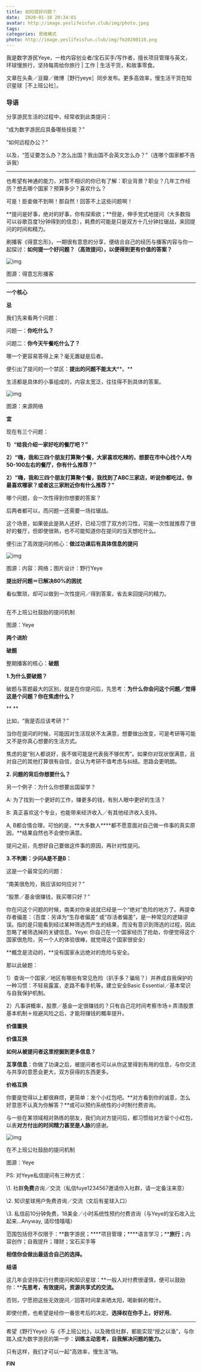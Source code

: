 ```yaml
---
title: 如何提好问题？
date:  2020-01-18 20:34:01
avatar: http://image.yeslifeisfun.club/img/photo.jpeg
tags: 
categories: 思维模式
photo: http://image.yeslifeisfun.club/img/fm20200118.png
---
```


我是数字游民Yeye，一枚内容创业者/宝石买手/写作者，擅长项目管理与英文，环球慢旅行，坚持每周给你旅行 | 工作 | 生活干货，和故事零食。



文章在头条／豆瓣／微博［野行yeye］同步发布。更多高效率，慢生活干货在知识星球［不上班公社］。



### **导语**



分享游民生活的过程中，经常收到此类提问：



“成为数字游民应具备哪些技能？”

“如何远程办公？”

 

以及，“签证要怎么办？怎么出国？我出国不会英文怎么办？”（连哪个国家都不告诉我）



------

 

也希望有神通的能力，对暂不相识的你已有了解：职业背景？职业？几年工作经历？想去哪个国家？预算多少？喜欢什么？

 

可是！臣妾做不到啊！那自然！回答不上这些问题啊！

 

**提问是好事，绝对的好事，你有探索欲；**但是，伸手党式地提问（大多数指可以谷歌百度1分钟得到的信息），耗费的可能是只是双方十几分钟拉锯战，来回提问的时间和精力。





刷播客《得意忘形》，一期很有意思的分享，便结合自己的经历与播客内容与你一起探讨：**如何提一个好问题？（高效提问），以便得到更有价值的答案？**

![img](http://image.yeslifeisfun.club//img640-20200406231049181.jpeg)

图源：得意忘形播客



------



**一个核心**

 

**忌**



我们先来看两个问题：

问题一：**你吃什么？**

问题二：**你今天午餐吃什么了？**

哪一个更容易答得上来？毫无置疑是后者。

 

便引出了提问的一个禁区：**提出的问题不能太大****。**

生活都是具体的小事组成的，内容太宽泛，往往得不到具体的答案。

 

![img](http://image.yeslifeisfun.club//img640-20200406231056303.jpeg)

图源：来源网络



**宜**



现在有三个问题：

**1）“给我介绍一家好吃的餐厅吧？”**

**2）“嗨，我和三四个朋友打算聚个餐，大家喜欢吃辣的，想要在市中心找个人均50-100左右的餐厅，你有什么推荐？”**

**2）“嗨，我和三四个朋友打算聚个餐，我找到了ABC三家店，听说你都吃过，你最喜欢哪家？或者这三家附近你有什么推荐？”**

 

哪个问题，会一次性得到你想要的答案？

后两者都可以，而问题一还需要一场拉锯战。



这个场景，如果彼此是熟人还好，已经习惯了双方的习性，可能一次性就推荐了很好的餐厅，但即使很熟，也不可能知道你在提问的当天想吃什么。

 

便引出了高效提问的核心：**做过功课后有具体信息的提问**



![img](http://image.yeslifeisfun.club//img640-20200406231100898.jpeg)

图源：内容：网络；图片设计：野行Yeye



 

**提出好问题＝已解决80%的困扰**

看似繁琐，却可以做到一次性提问／得到答案，省去来回提问的精力。



![img](data:image/gif;base64,iVBORw0KGgoAAAANSUhEUgAAAAEAAAABCAYAAAAfFcSJAAAADUlEQVQImWNgYGBgAAAABQABh6FO1AAAAABJRU5ErkJggg==)

在不上班公社鼓励的提问机制

图源：Yeye







**两个进阶**



**破题**



整期播客的核心：**破题**



**1.为什么要破题？**



破题与答题最大的区别，就是在你提问后，先思考：**为什么你会问这个问题／觉得这是个问题？你在焦虑什么？**

**
**

比如，“我是否应该考研？”

当你在提问的时候，可能因对生活现状不太满意，想要做出改变，可是考研等可能又不是你真心想要的生活方式。



焦虑的是“别人都说好，我不做可能是代表我不够优秀”。如果你对现状很满意，且对自己的其他打算很有自信，会认为考研不值考虑与纠结。思路会更明朗。





**2. 问题的背后你想要什么？**



另一个例子：为什么你想要出国留学？

A: 为了找到一个更好的工作，赚更多的钱，有别人眼中更好的生活？

B: 真正喜欢这个专业，也能带来经济收入／有其他经济收入支持。



A, B都合情合理，可怕的是，**大多数人****都不愿意面对自己做一件事的真实原因，**结果自然也不会使你满意。



提问之前，先想好自己要做这件事的原因，再针对性提问。





**3.不判断：少问A是不是B：**



这是一个最常见的问题：

“南美很危险，我应该如何应对？”

“股票／基金很赚钱，我买哪只好？”



你在问这个问题的时候，南美对你来说就已经是一个“绝对”危险的地方了。再提幸存者偏差：（百度：另译为“生存者偏差” 或“存活者偏差”，是一种常见的逻辑谬误。指的是只能看到经过某种筛选而产生的结果，而没有意识到筛选的过程，因此忽略了被筛选掉的关键信息。Yeye: 你自己在一个国家经历了抢劫，你便觉得这个国家很危险，另一个人的体验很棒，就觉得这个国家很安全）





**概念是流动的，**没有国家永远绝对的危险与安全。



那以此破题：

1）查询一个国家／地区有哪些有常见危险（扒手多？骗局？）并养成自我保护的一种习惯：不轻易露富，走路不看手机等。建立安全Basic Essential／基本常识与自我保护机制。



2）凡事讲概率，股票／基金一定很赚钱的？只有自己花时间考察市场＋弄清股票基本机制＋规避风险之后，才能将赚钱的概率提升。





**价值置换**



**价值互换**



**如何从被提问者这里挖掘到更多信息？**



**互享信息**：你做了功课之后，被提问者也可以从你这里得到有用的信息，与你交流与共享的意愿会更大，双方获得的东西更多。

 



**价格互换**



你要是觉得以上都很麻烦，更简单：发个小红包吧。**对方看到你的诚意，怎么好意思不认真为你解答？**或可以预约系统性的小时制付费咨询。



与一些在某领域相对熟练的朋友，我们向对方提问后，都习惯给对方留个小红包，以表**对方付出的时间精力甚至是人脉**的感谢。



![img](http://image.yeslifeisfun.club//img640-20200406231131078.jpeg)

在不上班公社鼓励的提问机制

图源：Yeye



PS: 对Yeye私信提问有三种方式：

\1. 社群**免费**咨询／交流（私信fuye1234567邀请你入社群，请一定备注来意）

\2. 知识星球用户免费咨询／交流（文后有星球入口）

\3. 私信前10分钟免费，18美金／小时系统性预约付费咨询（与Yeye的宝石收入比起来...Anyway, 请珍惜嘻嘻）

范围包括但不仅限于：**数字游民；****项目管理；****语言学习；****旅行**；内容创作；自我提升；理财；宝石买手等

**相信你会做出最适合自己的选择。**





**结语**



这几年会坚持实行付费提问和知识星球：**一般人对付费很谨慎，便可以鼓励你：****先思考，有效提问，资源共享式的交流。**



否则，宁愿把这些无效提问／回答时间拿来晒太阳，喝新鲜的橙汁。



即使付费，也希望是经你一番思考后的决定。**选择权在你手上，好好用**。

 

------







希望《野行Yeye》与《不上班公社》，以及微信社群，都能实现“授之以渔”，与你踏入成为数字游民的第一步：**训练主动思考，自我解决问题的能力。**





只有这样，我们才可以一起“高效率，慢生活”呐。



**FIN**